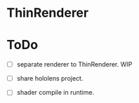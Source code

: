 # ThinRenderer

# ToDo
* [ ] separate renderer to ThinRenderer. WIP
* [ ] share hololens project.
* [ ] shader compile in runtime.

